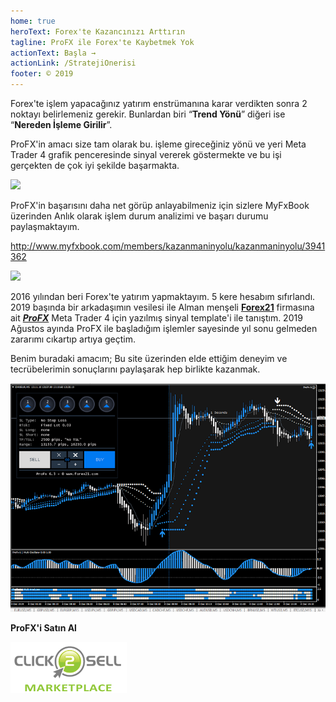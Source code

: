```yaml
---
home: true
heroText: Forex'te Kazancınızı Arttırın
tagline: ProFX ile Forex'te Kaybetmek Yok
actionText: Başla →
actionLink: /StratejiOnerisi
footer: © 2019 
---
```


Forex'te işlem yapacağınız yatırım enstrümanına karar verdikten sonra 2 noktayı belirlemeniz gerekir. Bunlardan biri “**Trend Yönü**” diğeri ise “**Nereden İşleme Girilir**”. 

ProFX'in amacı size tam olarak bu. işleme gireceğiniz yönü ve yeri Meta Trader 4 grafik penceresinde sinyal vererek göstermekte ve bu işi gerçekten de çok iyi şekilde başarmakta.

<a href="https://www.myfxbook.com/statements/3941362/statement.html"><img  border="0" src="https://widgets.myfxbook.com/widgets/3941362/mini.jpg"/></a>

ProFX'in başarısını daha net görüp anlayabilmeniz için sizlere MyFxBook üzerinden Anlık olarak işlem durum analizimi ve başarı durumu paylaşmaktayım.

http://www.myfxbook.com/members/kazanmaninyolu/kazanmaninyolu/3941362

<a href="https://www.myfxbook.com/statements/3941362/statement.html"><img  border="0" src="https://widgets.myfxbook.com/custom-widget?id=3941362&width=600&height=400&bart=2&symbol=USDJPY&linet=1&bgColor=FFFFFF&gridColor=BDBDBD&lineColor=0024FF&barColor=4A63FB&bar1Color=4a63fb&fontColor=525252&title=kazanmaninyolu&titles=12&chartbgc=FFFFFF&equityColor=EFF45A"/></a>



2016 yılından beri Forex'te yatırım yapmaktayım. 5 kere hesabım sıfırlandı. 2019 başında bir arkadaşımın vesilesi ile Alman menşeli  [**Forex21**](http://ahmetmusakosali.forex21pro3.c2strack.com)  firmasına ait [ ***ProFX***](http://ahmetmusakosali.forex21pro3.c2strack.com) Meta Trader 4 için yazılmış sinyal template'i ile tanıştım. 2019 Ağustos ayında ProFX ile başladığım işlemler sayesinde yıl sonu gelmeden zararımı cıkartıp artıya geçtim. 



Benim buradaki amacım; Bu site üzerinden elde ettiğim deneyim ve tecrübelerimin sonuçlarını paylaşarak hep birlikte kazanmak. 


<p align="center">

![Kazanç Artırma Ekranı örnek](./img/profx-ilk-hali.png "Forex'te başarının sırrı ProFX")

</p>


**ProFX'i Satın Al**

<a href='http://ahmetmusakosali.forex21pro3.c2strack.com'><img src='./img/click2sell.png' border="0" title='ProFX Satın Al' alt='ProFX Satın Al'/></a>

